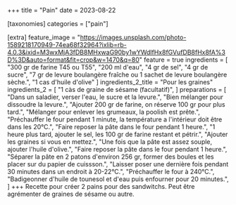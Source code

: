 +++
title = "Pain"
date = 2023-08-22

[taxonomies]
categories = ["pain"]

[extra]
feature_image = "https://images.unsplash.com/photo-1589218170949-74ea68f32964?ixlib=rb-4.0.3&ixid=M3wxMjA3fDB8MHxwaG90by1wYWdlfHx8fGVufDB8fHx8fA%3D%3D&auto=format&fit=crop&w=1470&q=80"
feature = true
ingredients = [
  "300 gr de farine T45 ou T55",
  "200 ml d'eau",
  "4 gr de sel",
  "4 gr de sucre",
  "7 gr de levure boulangère fraîche ou 1 sachet de levure boulangère sèche.",
  "1 cas d'huile d'olive"
]
ingredients_2_title = "Pour les graines"
ingredients_2 = [
  "1 càs de graine de sésame (facultatif)",
]
preparations = [
  "Dans un saladier, verser l'eau, le sucre et la levure.",
  "Bien mélanger pour dissoudre la levure.",
  "Ajouter 200 gr de farine, on réserve 100 gr pour plus tard.",
  "Mélanger pour enlever les grumeaux, la poolish est prête.",
  "Préchauffer le four pendant 1 minute, la température a l'intérieur doit être dans les 20°C.",
  "Faire reposer la pâte dans le four pendant 1 heure.",
  "1 heure plus tard, ajouter le sel, les 100 gr de farine restant et pétrir.",
  "Ajouter les graines si vous en mettez.",
  "Une fois que la pâte est assez souple, ajouter l'huile d'olive.",
  "Faire reposer la pâte dans le four pendant 1 heure.",
  "Séparer la pâte en 2 patons d'environ 256 gr, former des boules et les placer sur du papier de cuissson.",
  "Laisser poser une dernière fois pendant 30 minutes dans un endroit à 20-22°C.",
  "Préchauffer le four à 240°C.",
  "Badigeonner d'huile de tounesol et d'eau puis enfourner pour 20 minutes.",
]
+++
Recette pour créer 2 pains pour des sandwitchs. Peut être agrémenter de graines de sésame ou autre.
